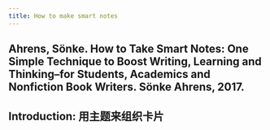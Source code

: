 ```yaml
---
title: How to make smart notes
---
```


## Ahrens, Sönke. How to Take Smart Notes: One Simple Technique to Boost Writing, Learning and Thinking–for Students, Academics and Nonfiction Book Writers. Sönke Ahrens, 2017.
## Introduction: 用主题来组织卡片
##
